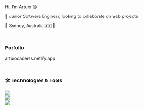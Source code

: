 <br>

Hi, I'm Arturo 😊

🌱 Junior Software Engineer, looking to collaborate on web projects

📍 Sydney, Australia 🇦🇺🦘

<br>

### Porfolio

arturocaceres.netlify.app

<br>

### 🛠 Technologies & Tools

![](https://img.shields.io/badge/Code-JavaScript-informational?style=flat&logo=Javascript&logoColor=white&color=2bbc8a)
<br>
![](https://img.shields.io/badge/Code-HTML5-informational?style=flat&logo=HTML5&logoColor=white&color=2bbc8a)
<br>
![](https://img.shields.io/badge/Code-CSS3-informational?style=flat&logo=CSS3&logoColor=white&color=2bbc8a)
<br>
